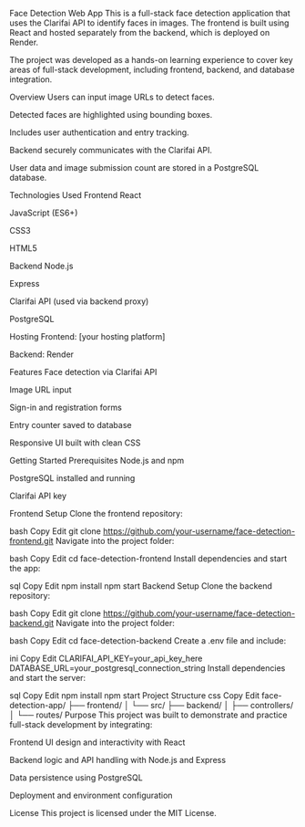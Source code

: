 Face Detection Web App
This is a full-stack face detection application that uses the Clarifai API to identify faces in images. The frontend is built using React and hosted separately from the backend, which is deployed on Render.

The project was developed as a hands-on learning experience to cover key areas of full-stack development, including frontend, backend, and database integration.

Overview
Users can input image URLs to detect faces.

Detected faces are highlighted using bounding boxes.

Includes user authentication and entry tracking.

Backend securely communicates with the Clarifai API.

User data and image submission count are stored in a PostgreSQL database.

Technologies Used
Frontend
React

JavaScript (ES6+)

CSS3

HTML5

Backend
Node.js

Express

Clarifai API (used via backend proxy)

PostgreSQL

Hosting
Frontend: [your hosting platform]

Backend: Render

Features
Face detection via Clarifai API

Image URL input

Sign-in and registration forms

Entry counter saved to database

Responsive UI built with clean CSS

Getting Started
Prerequisites
Node.js and npm

PostgreSQL installed and running

Clarifai API key

Frontend Setup
Clone the frontend repository:

bash
Copy
Edit
git clone https://github.com/your-username/face-detection-frontend.git
Navigate into the project folder:

bash
Copy
Edit
cd face-detection-frontend
Install dependencies and start the app:

sql
Copy
Edit
npm install
npm start
Backend Setup
Clone the backend repository:

bash
Copy
Edit
git clone https://github.com/your-username/face-detection-backend.git
Navigate into the project folder:

bash
Copy
Edit
cd face-detection-backend
Create a .env file and include:

ini
Copy
Edit
CLARIFAI_API_KEY=your_api_key_here
DATABASE_URL=your_postgresql_connection_string
Install dependencies and start the server:

sql
Copy
Edit
npm install
npm start
Project Structure
css
Copy
Edit
face-detection-app/
├── frontend/
│   └── src/
├── backend/
│   ├── controllers/
│   └── routes/
Purpose
This project was built to demonstrate and practice full-stack development by integrating:

Frontend UI design and interactivity with React

Backend logic and API handling with Node.js and Express

Data persistence using PostgreSQL

Deployment and environment configuration

License
This project is licensed under the MIT License.